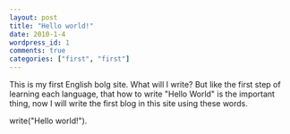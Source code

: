 ```yaml
---
layout: post
title: "Hello world!"
date: 2010-1-4
wordpress_id: 1
comments: true
categories: ["first", "first"]
---
```

<meta name="_edit_last" content="1" />
<meta name="views" content="5282" />
This is my first English bolg site. What will I write? But like the first step of learning each language, that how to write "Hello World" is the important thing, now I will write the first blog in this site using these words.

write("Hello world!").
